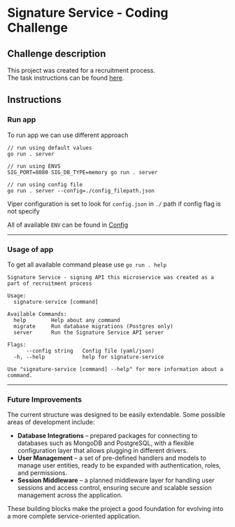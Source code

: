 # Signature Service - Coding Challenge

## Challenge description

This project was created for a recruitment process.  
The task instructions can be found [here](./challenge_requirements.md).

## Instructions

### Run app

To run app we can use different approach

```
// run using default values
go run . server

// run using ENVS
SIG_PORT=8080 SIG_DB_TYPE=memory go run . server

// run using config file
go run . server --config=./config_filepath.json
```

Viper configuration is set to look for `config.json` in `./` path if config flag is not specify


All of available `ENV` can be found in [Config](./internal/config/config.go)

---
### Usage of app

To get all available command please use `go run . help`
```
Signature Service - signing API this microservice was created as a part of recruitment process

Usage:
  signature-service [command]

Available Commands:
  help        Help about any command
  migrate     Run database migrations (Postgres only)
  server      Run the Signature Service API server

Flags:
      --config string   Config file (yaml/json)
  -h, --help            help for signature-service

Use "signature-service [command] --help" for more information about a command.
```
---
### Future Improvements

The current structure was designed to be easily extendable. Some possible areas of development include:

- **Database Integrations** – prepared packages for connecting to databases such as MongoDB and PostgreSQL, with a flexible configuration layer that allows plugging in different drivers.  
- **User Management** – a set of pre-defined handlers and models to manage user entities, ready to be expanded with authentication, roles, and permissions.  
- **Session Middleware** – a planned middleware layer for handling user sessions and access control, ensuring secure and scalable session management across the application.  

These building blocks make the project a good foundation for evolving into a more complete service-oriented application.






